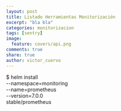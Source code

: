 ```yaml
---
layout: post
title: Listado Herramientas Monitorización
excerpt: "bla bla"
categories: monitorizacion
tags: [sentry]
image:
  feature: covers/api.png
comments: true
share: true
author: victor_cuervo
---
```



$ helm install \
    --namespace=monitoring \
    --name=prometheus \
    --version=7.0.0 \
    stable/prometheus
